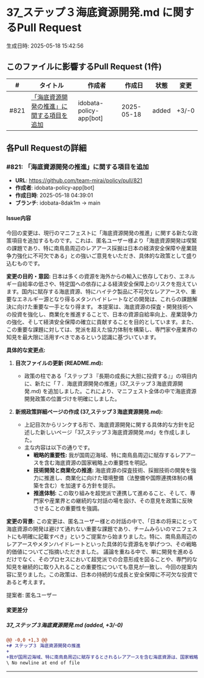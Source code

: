 # 37_ステップ３海底資源開発.md に関するPull Request

生成日時: 2025-05-18 15:42:56

## このファイルに影響するPull Request (1件)

| # | タイトル | 作成者 | 作成日 | 状態 | 変更 |
|---|---------|--------|--------|------|------|
| #821 | [「海底資源開発の推進」に関する項目を追加](https://github.com/team-mirai/policy/pull/821) | idobata-policy-app[bot] | 2025-05-18 | added | +3/-0 |

## 各Pull Requestの詳細

### #821: 「海底資源開発の推進」に関する項目を追加

- **URL**: https://github.com/team-mirai/policy/pull/821
- **作成者**: idobata-policy-app[bot]
- **作成日時**: 2025-05-18 04:39:01
- **ブランチ**: idobata-8dak1m → main

#### Issue内容

今回の変更は、現行のマニフェストに「海底資源開発の推進」に関する新たな政策項目を追加するものです。これは、匿名ユーザー様より「海底資源開発は喫緊の課題であり、特に南鳥島周辺のレアアース採掘は日本の経済安全保障や産業競争力強化に不可欠である」との強いご意見をいただき、具体的な政策として盛り込むものです。

**変更の目的・意図:**
日本は多くの資源を海外からの輸入に依存しており、エネルギー自給率の低さや、特定国への依存による経済安全保障上のリスクを抱えています。国内に賦存する海底資源、特にハイテク製品に不可欠なレアアースや、重要なエネルギー源となり得るメタンハイドレートなどの開発は、これらの課題解決に向けた重要な一手となり得ます。
本提案は、海底資源の探査・開発技術への投資を強化し、商業化を推進することで、日本の資源自給率向上、産業競争力の強化、そして経済安全保障の確立に貢献することを目的としています。また、この重要な課題に対しては、党派を超えた協力体制を構築し、専門家や産業界の知見を最大限に活用すべきであるという認識に基づいています。

**具体的な変更点:**
1.  **目次ファイルの更新 (README.md):**
    *   政策の柱である「ステップ３『長期の成長に大胆に投資する』」の項目内に、新たに「７．海底資源開発の推進」(37_ステップ３海底資源開発.md) を追加しました。これにより、マニフェスト全体の中で海底資源開発政策の位置づけを明確にしました。

2.  **新規政策詳細ページの作成 (37_ステップ３海底資源開発.md):**
    *   上記目次からリンクする形で、海底資源開発に関する具体的な方針を記述した新しいページ「37_ステップ３海底資源開発.md」を作成しました。
    *   主な内容は以下の通りです。
        *   **戦略的重要性:** 我が国周辺海域、特に南鳥島周辺に賦存するレアアースを含む海底資源の国家戦略上の重要性を明記。
        *   **技術開発と商業化の推進:** 海底資源の探査技術、採掘技術の開発を強力に推進し、商業化に向けた環境整備（法整備や国際連携体制の構築を含む）を加速する方針を提示。
        *   **推進体制:** この取り組みを超党派で連携して進めること、そして、専門家や産業界との継続的な対話の場を設け、その意見を政策に反映させることの重要性を強調。

**変更の背景:**
この変更は、匿名ユーザー様との対話の中で、「日本の将来にとって海底資源の開発は避けて通れない重要な課題であり、チームみらいのマニフェストにも明確に記載すべき」というご提案から始まりました。特に、南鳥島周辺のレアアースやメタンハイドレートといった具体的な資源名を挙げつつ、その戦略的価値についてご指摘いただきました。
議論を重ねる中で、単に開発を進めるだけでなく、そのプロセスにおいて超党派での合意形成を図ることや、専門的な知見を継続的に取り入れることの重要性についても意見が一致し、今回の提案内容に至りました。この政策は、日本の持続的な成長と安全保障に不可欠な投資であると考えます。

提案者: 匿名ユーザー


#### 変更差分

##### 37_ステップ３海底資源開発.md (added, +3/-0)

```diff
@@ -0,0 +1,3 @@
+# ステップ３ 海底資源開発の推進
+
+我が国周辺海域、特に南鳥島周辺に賦存するとされるレアアースを含む海底資源は、国家戦略上極めて重要である。これらの探査、採掘技術の開発を強力に推進し、商業化に向けた環境整備（法整備や国際連携を含む）を加速する。この取り組みは、超党派で連携し、専門家や産業界との継続的な対話を通じて進めるものとする。
\ No newline at end of file
```

---

